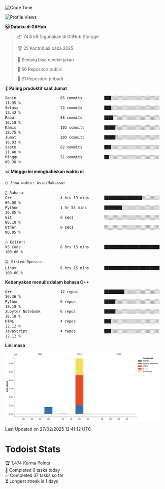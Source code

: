 <!--START_SECTION:waka-->
![Code Time](http://img.shields.io/badge/Code%20Time-119%20hrs%2028%20mins-blue)

![Profile Views](http://img.shields.io/badge/Profil%20dilihat-0-blue)

**🐱 Dataku di GitHub** 

> 📦 74.6 kB Digunakan di GitHub Storage 
 > 
> 🏆 25 Kontribusi pada 2025
 > 
> 💼 Sedang bisa dipekerjakan
 > 
> 📜 56 Repositori publik 
 > 
> 🔑 21 Repositori pribadi 
 > 
📅 **Paling produktif saat Jumat** 

```text
Senin                    65 commits          ███░░░░░░░░░░░░░░░░░░░░░░   11.95 % 
Selasa                   73 commits          ███░░░░░░░░░░░░░░░░░░░░░░   13.42 % 
Rabu                     88 commits          ████░░░░░░░░░░░░░░░░░░░░░   16.18 % 
Kamis                    102 commits         █████░░░░░░░░░░░░░░░░░░░░   18.75 % 
Jumat                    103 commits         █████░░░░░░░░░░░░░░░░░░░░   18.93 % 
Sabtu                    62 commits          ███░░░░░░░░░░░░░░░░░░░░░░   11.40 % 
Minggu                   51 commits          ██░░░░░░░░░░░░░░░░░░░░░░░   09.38 % 
```


📊 **Minggu ini menghabiskan waktu di** 

```text
🕑︎ Zona waktu: Asia/Makassar

💬 Bahasa: 
C++                      4 hrs 19 mins       █████████████████░░░░░░░░   69.00 % 
Python                   1 hr 55 mins        ████████░░░░░░░░░░░░░░░░░   30.85 % 
Git                      0 secs              ░░░░░░░░░░░░░░░░░░░░░░░░░   00.10 % 
Other                    0 secs              ░░░░░░░░░░░░░░░░░░░░░░░░░   00.05 % 

🔥 Editor: 
VS Code                  6 hrs 15 mins       █████████████████████████   100.00 % 

💻 Sistem Operasi: 
Linux                    6 hrs 15 mins       █████████████████████████   100.00 % 
```

**Kebanyakan menulis dalam bahasa C++** 

```text
C++                      12 repos            █████████░░░░░░░░░░░░░░░░   36.36 % 
Python                   6 repos             █████░░░░░░░░░░░░░░░░░░░░   18.18 % 
Jupyter Notebook         6 repos             █████░░░░░░░░░░░░░░░░░░░░   18.18 % 
HTML                     4 repos             ███░░░░░░░░░░░░░░░░░░░░░░   12.12 % 
JavaScript               4 repos             ███░░░░░░░░░░░░░░░░░░░░░░   12.12 % 
```



**Lini masa**

![Lines of Code chart](https://raw.githubusercontent.com/yusuf601/yusuf601/main/assets/bar_graph.png)


 Last Updated on 27/02/2025 12:41:12 UTC
<!--END_SECTION:waka-->
# Todoist Stats

<!-- TODO-IST:START -->
🏆  1,474 Karma Points           
🌸  Completed 0 tasks today           
✅  Completed 37 tasks so far           
⏳  Longest streak is 1 days
<!-- TODO-IST:END -->
